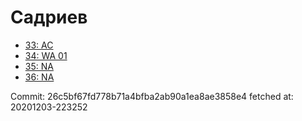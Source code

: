 # Садриев
- [33: AC](33.md)
- [34: WA 01](34.md)
- [35: NA](35.md)
- [36: NA](36.md)

Commit: 26c5bf67fd778b71a4bfba2ab90a1ea8ae3858e4
 fetched at: 20201203-223252
